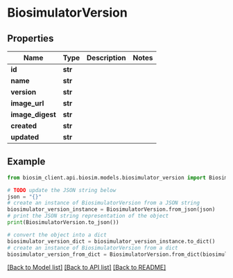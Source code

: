 # BiosimulatorVersion

## Properties

| Name             | Type    | Description | Notes |
| ---------------- | ------- | ----------- | ----- |
| **id**           | **str** |             |
| **name**         | **str** |             |
| **version**      | **str** |             |
| **image_url**    | **str** |             |
| **image_digest** | **str** |             |
| **created**      | **str** |             |
| **updated**      | **str** |             |

## Example

```python
from biosim_client.api.biosim.models.biosimulator_version import BiosimulatorVersion

# TODO update the JSON string below
json = "{}"
# create an instance of BiosimulatorVersion from a JSON string
biosimulator_version_instance = BiosimulatorVersion.from_json(json)
# print the JSON string representation of the object
print(BiosimulatorVersion.to_json())

# convert the object into a dict
biosimulator_version_dict = biosimulator_version_instance.to_dict()
# create an instance of BiosimulatorVersion from a dict
biosimulator_version_from_dict = BiosimulatorVersion.from_dict(biosimulator_version_dict)
```

[[Back to Model list]](../README.md#documentation-for-models) [[Back to API list]](../README.md#documentation-for-api-endpoints) [[Back to README]](../README.md)
